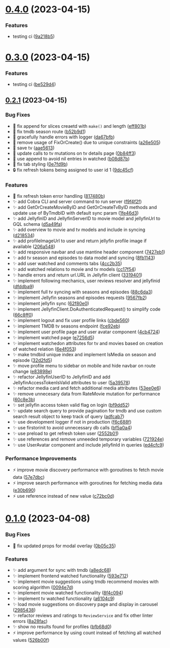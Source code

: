 # [0.4.0](https://github.com/Dan6erbond/jolt/compare/v0.3.0...v0.4.0) (2023-04-15)


### Features

* testing ci ([9a218b5](https://github.com/Dan6erbond/jolt/commit/9a218b52d756218670b64e6ffb15bca8043cca92))



# [0.3.0](https://github.com/Dan6erbond/jolt/compare/v0.2.1...v0.3.0) (2023-04-15)


### Features

* testing ci ([be529d4](https://github.com/Dan6erbond/jolt/commit/be529d4130f122baf208b908a607606e7a599759))



## [0.2.1](https://github.com/Dan6erbond/jolt/compare/v0.2.0...v0.2.1) (2023-04-15)


### Bug Fixes

* :bug: fix append for slices creaetd with `make()` and length ([eff801b](https://github.com/Dan6erbond/jolt/commit/eff801bb63c970152ead9a58d500457e33e64666))
* :bug: fix tmdb season route ([b52b9d1](https://github.com/Dan6erbond/jolt/commit/b52b9d1fd01c9bae9c2a5bdb443975314ebdd282))
* :bug: gracefully handle errors with logger ([da67bfb](https://github.com/Dan6erbond/jolt/commit/da67bfb0e5cf60ebeedfa5d3329f5ddc509c7806))
* :bug: remove usage of FixOrCreate() due to unique constraints ([a26e505](https://github.com/Dan6erbond/jolt/commit/a26e50592ac094fde3c6a9b63eed98b28591d9b8))
* :bug: save tv ([aae5613](https://github.com/Dan6erbond/jolt/commit/aae56130e4a88340e03032ecbf99c85e34bba7bf))
* :bug: update calls to tv mutations on tv details page ([0b84ff3](https://github.com/Dan6erbond/jolt/commit/0b84ff35850892f8834dfbe4ecbb1597fa0f26ea))
* :bug: use append to avoid nil entries in watched ([b08d87b](https://github.com/Dan6erbond/jolt/commit/b08d87bec577e744bb78d0fe576dc5f56fec0712))
* :lipstick: fix tab styling ([0e7fd9b](https://github.com/Dan6erbond/jolt/commit/0e7fd9b8db8ab921f7cfe0f3861c7815cba5aa7b))
* :lock: fix refresh tokens being assigned to user id 1 ([9dc45cf](https://github.com/Dan6erbond/jolt/commit/9dc45cf868f5a2abd61dca96bf4a8ffa7450ea09))


### Features

* :goal_net: fix refresh token error handling ([817480b](https://github.com/Dan6erbond/jolt/commit/817480bd7ec4977edfef791c50bb4193c3bf8b02))
* :sparkles: add Cobra CLI and server command to run server ([f9f4f2f](https://github.com/Dan6erbond/jolt/commit/f9f4f2fc7a65d362c820a5c374fa9f7453a56f8e))
* :sparkles: add GetOrCreateMovieByID and GetOrCreateTvByID methods and update use of ByTmdbID with default sync param ([1fe46d3](https://github.com/Dan6erbond/jolt/commit/1fe46d3a12897b7445af3547dfe97a60c960870a))
* :sparkles: add JellyfinID and JellyfinServerID to movie model and jellyfinUrl to GQL schema ([d5a49fa](https://github.com/Dan6erbond/jolt/commit/d5a49faa181899ba69d295908a5d36add1846e65))
* :sparkles: add overview to movie and tv models and include in syncing ([d218534](https://github.com/Dan6erbond/jolt/commit/d218534f70a67e86b1220111a8cb3d0736e09a97))
* :sparkles: add profileImageUrl to user and return jellyfin profile image if available ([206a548](https://github.com/Dan6erbond/jolt/commit/206a5486a5d10a5ef2bfe521215f34b23380ead2))
* :sparkles: add responsive navbar and use mantine header component ([7427eb1](https://github.com/Dan6erbond/jolt/commit/7427eb10472e40405b5fe40394e6100339c325ec))
* :sparkles: add tv season and episodes to data model and syncing ([8fb1143](https://github.com/Dan6erbond/jolt/commit/8fb1143a38ba81c659f756cfc46bf6674ca43478))
* :sparkles: add user watched and comments tabs ([4cc2b35](https://github.com/Dan6erbond/jolt/commit/4cc2b352ad5cf96cfc40ea5048386dfe1f551c5a))
* :sparkles: add watched relations to movie and tv models ([cc17f54](https://github.com/Dan6erbond/jolt/commit/cc17f54ab08769eb60eef679a2e13ab4a00baa6a))
* :sparkles: handle errors and return url.URL in Jellyfin client ([3319401](https://github.com/Dan6erbond/jolt/commit/33194014220635f100a72893df3b1c6b25ef3cc1))
* :sparkles: implement following mechanics, user reviews resolver and jellyfinid ([dfddba9](https://github.com/Dan6erbond/jolt/commit/dfddba9898c73a8ee347c9d1ec25b09c25b72e6a))
* :sparkles: implement full tv syncing with seasons and episodes ([88c6da3](https://github.com/Dan6erbond/jolt/commit/88c6da35dd98d4226655c231e439207e68644422))
* :sparkles: implement Jellyfin seasons and episodes requests ([9567fb2](https://github.com/Dan6erbond/jolt/commit/9567fb261cc9e1b130c3674a24f9a3ca5b8672cc))
* :sparkles: implement jellyfin sync ([62f80e0](https://github.com/Dan6erbond/jolt/commit/62f80e01e301795b309f4992552b67b05ac658f2))
* :sparkles: implement JellyfinClient.DoAuthenticatedRequest() to simplify code ([66c8ff0](https://github.com/Dan6erbond/jolt/commit/66c8ff07677b0b144abaa699aad8564419858ad6))
* :sparkles: implement logout and fix user profile links ([cbde560](https://github.com/Dan6erbond/jolt/commit/cbde560b7e8b6c29ce2576c0bd9a979988077937))
* :sparkles: implement TMDB tv seasons endpoint ([fce92eb](https://github.com/Dan6erbond/jolt/commit/fce92eb8ef9c0085ebf95ec1884b7a471a04b44d))
* :sparkles: implement user profile page and user avatar component ([4cb4724](https://github.com/Dan6erbond/jolt/commit/4cb47247f31d0adf08ec7273badf3c1843b08569))
* :sparkles: implement watched page ([e7256d5](https://github.com/Dan6erbond/jolt/commit/e7256d5105aa7ba3aaabea97c765757c9026ca78))
* :sparkles: implement watchedon attributes for tv and movies based on creation of watched relation ([6e4f053](https://github.com/Dan6erbond/jolt/commit/6e4f0538e13d1260413a4b7eee526f20084fee68))
* :sparkles: make tmdbid unique index and implement IsMedia on season and episode ([32d2fd5](https://github.com/Dan6erbond/jolt/commit/32d2fd51c35f5bcc5c2c6499d1b4378612ee01a2))
* :sparkles: move profile menu to sidebar on mobile and hide navbar on route change ([e83898e](https://github.com/Dan6erbond/jolt/commit/e83898e417ea1cb1e35539921a71fda814611cf2))
* :sparkles: refactor JellyfinUserID to JellyfinID and add JellyfinAccessTokenIsValid attributes to user ([5a39578](https://github.com/Dan6erbond/jolt/commit/5a395788d4e117ddf8382f90baddf1943d62cddd))
* :sparkles: refactor media card and fetch additional media attributes ([53ee0e6](https://github.com/Dan6erbond/jolt/commit/53ee0e628a9e50a3c5434f545dce210f6987cdc1))
* :sparkles: remove unnecesary data from RateMovie mutation for performance ([60c8e3b](https://github.com/Dan6erbond/jolt/commit/60c8e3bfe1a9e2b54bcff91b6a437754f95a1cec))
* :sparkles: set jellyfin access token valid flag on login ([bf9dd52](https://github.com/Dan6erbond/jolt/commit/bf9dd520d30a0c65595b3b25e2347c872430ea63))
* :sparkles: update search query to provide pagination for tmdb and use custom search result object to keep track of query ([adfcab7](https://github.com/Dan6erbond/jolt/commit/adfcab72ed237d4204dc9350565bc2335ff3eee9))
* :sparkles: use development logger if not in production ([f6c688f](https://github.com/Dan6erbond/jolt/commit/f6c688fe788f54539a57491f1fcb21baa38d4556))
* :sparkles: use firstorinit to avoid unnecessary db calls ([bf5a0a4](https://github.com/Dan6erbond/jolt/commit/bf5a0a4dd5bc46fb9c541ef132a76038201ddc42))
* :sparkles: use preload to get refresh token user ([2552b01](https://github.com/Dan6erbond/jolt/commit/2552b015aa4b20792ed7e1adadeafe575281097e))
* :sparkles: use references and remove unneeded temporary variables ([721924e](https://github.com/Dan6erbond/jolt/commit/721924ec1d8bfb328ed374ebc4753a04455d7458))
* :sparkles: use UserAvatar component and include jellyfinId in queries ([ed4cfc9](https://github.com/Dan6erbond/jolt/commit/ed4cfc9484da191490ba5625eb5a6af01bce6b6f))


### Performance Improvements

* :zap: improve movie discovery performance with goroutines to fetch movie data ([57e7dbc](https://github.com/Dan6erbond/jolt/commit/57e7dbcc1921bfa3665c115f8d4b7da88ab9f158))
* :zap: improve search performance with goroutines for fetching media data ([e30b690](https://github.com/Dan6erbond/jolt/commit/e30b690b4244b7de8e685f4db8dc071974adf2c0))
* :zap: use reference instead of new value ([c72bc0d](https://github.com/Dan6erbond/jolt/commit/c72bc0dd45811a2f1dbbfa764694f45c28e5bb7c))



# [0.1.0](https://github.com/Dan6erbond/jolt/compare/v0.1.0-prerelease...v0.1.0) (2023-04-08)


### Bug Fixes

* :bug: fix updated props for modal overlay ([0b05c35](https://github.com/Dan6erbond/jolt/commit/0b05c35679f4440ba14700ac4554437b539d1be4))


### Features

* :sparkles: add argument for sync with tmdb ([a8edc68](https://github.com/Dan6erbond/jolt/commit/a8edc685baff297ded050ffa8adfd2568bb6f8c0))
* :sparkles: implement frontend watched functionality ([593e712](https://github.com/Dan6erbond/jolt/commit/593e7124d65e5d32f1a2ae50b82258703ed6496e))
* :sparkles: implement movie suggestions using tmdb recommend movies with scoring algorithm ([0094e7d](https://github.com/Dan6erbond/jolt/commit/0094e7de5839f125b7fb5d40499f0b173844ecbb))
* :sparkles: implement movie watched functionality ([8f4c094](https://github.com/Dan6erbond/jolt/commit/8f4c094bc1d8d852b6ae6d67003c6bd232d06070))
* :sparkles: implement tv watched functionality ([a6104c9](https://github.com/Dan6erbond/jolt/commit/a6104c9cb4b9beaa6e8cf99d4c444ee0c2a522eb))
* :sparkles: load movie suggestions on discovery page and display in carousel ([2985438](https://github.com/Dan6erbond/jolt/commit/29854387d0902dd16ee47e2587da4823d0332c5a))
* :sparkles: refactor reviews and ratings to `ReviewService` and fix other linter errors ([8a28fac](https://github.com/Dan6erbond/jolt/commit/8a28fac2738606786c98bb097924195e47887f66))
* :sparkles: show no results found for profiles ([bfb68d0](https://github.com/Dan6erbond/jolt/commit/bfb68d02e665b07482981fe8096bbee12c00c676))
* :zap: improve performance by using count instead of fetching all watched values ([526b00f](https://github.com/Dan6erbond/jolt/commit/526b00f2a9659413b4c027cdeb99ff234f3293df))



